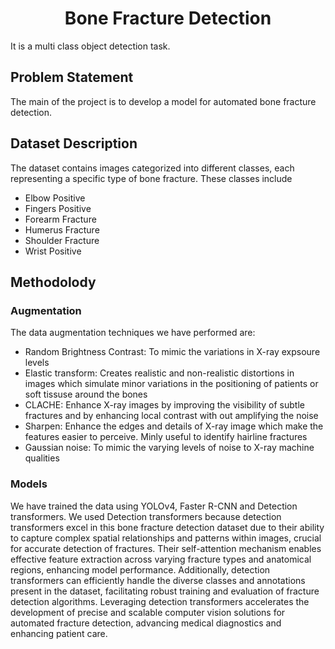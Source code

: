 <center><h1>Bone Fracture Detection</h1></center>

It is a multi class object detection task.

## Problem Statement
The main of the project is to develop a model for automated bone fracture detection.

## Dataset Description
The dataset contains images categorized into different classes, each representing a specific type of bone fracture. These classes include
* Elbow Positive
* Fingers Positive
* Forearm Fracture
* Humerus Fracture
* Shoulder Fracture
* Wrist Positive

## Methodolody
### Augmentation
The data augmentation techniques we have performed are:
* Random Brightness Contrast: To mimic the variations in X-ray expsoure levels
* Elastic transform: Creates realistic and non-realistic distortions in images which simulate minor variations in the positioning of patients or soft tissuse around the bones
* CLACHE: Enhance X-ray images by improving the visibility of subtle fractures and by enhancing local contrast with out amplifying the noise
* Sharpen: Enhance the edges and details of X-ray image which make the features easier to perceive. Minly useful to identify hairline fractures
* Gaussian noise: To mimic the varying levels of noise to X-ray machine qualities

### Models
We have trained the data using YOLOv4, Faster R-CNN and Detection transformers. We used Detection transformers because detection transformers excel in this bone fracture detection dataset due to their ability to capture complex spatial relationships and patterns within images, crucial for accurate detection of fractures. Their self-attention mechanism enables effective feature extraction across varying fracture types and anatomical regions, enhancing model performance. Additionally, detection transformers can efficiently handle the diverse classes and annotations present in the dataset, facilitating robust training and evaluation of fracture detection algorithms. Leveraging detection transformers accelerates the development of precise and scalable computer vision solutions for automated fracture detection, advancing medical diagnostics and enhancing patient care.
